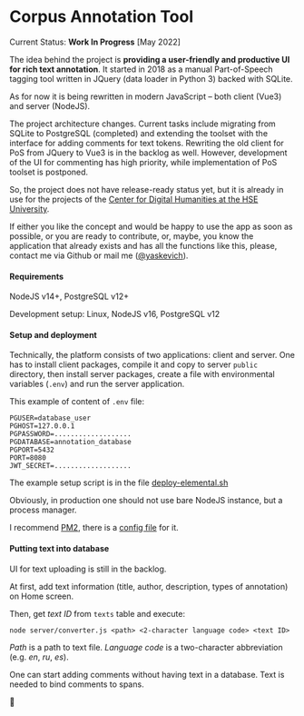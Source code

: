 # Corpus Annotation Tool

Current Status: **Work In Progress** [May 2022]

The idea behind the project is **providing a user-friendly and productive UI for rich text annotation**.
It started in 2018 as a manual Part-of-Speech tagging tool written in JQuery (data loader in Python 3) backed with SQLite.

As for now it is being rewritten in modern JavaScript – both client (Vue3) and server (NodeJS).

The project architecture changes. Current tasks include migrating from SQLite to PostgreSQL (completed) and extending the toolset with the interface for adding comments for text tokens. Rewriting the old client for PoS from JQuery to Vue3 is in the backlog as well. However, development of the UI for commenting has high priority, while implementation of PoS toolset is postponed.

So, the project does not have release-ready status yet, but it is already in use for the projects of the [Center for Digital Humanities at the HSE University](https://hum.hse.ru/en/digital/about/).

If either you like the concept and would be happy to use the app as soon as possible, or you are ready to contribute, or, maybe, you know the application that already exists and has all the functions like this, please, contact me via Github or mail me ([@yaskevich](https://github.com/yaskevich)).

#### Requirements

NodeJS v14+, PostgreSQL v12+

Development setup: Linux, NodeJS v16, PostgreSQL v12

#### Setup and deployment

Technically, the platform consists of two applications: client and server. One has to install client packages, compile it and copy to server `public` directory, then install server packages, create a file with environmental variables (`.env`) and run the server application. 

This example of content of `.env` file:

```
PGUSER=database_user
PGHOST=127.0.0.1
PGPASSWORD=...................
PGDATABASE=annotation_database
PGPORT=5432
PORT=8080
JWT_SECRET=...................
```

The example setup script is in the file [deploy-elemental.sh](/deploy-elemental.sh)

Obviously, in production one should not use bare NodeJS instance, but a process manager.

I recommend [PM2](https://pm2.keymetrics.io), there is a [config file](/server/ecosystem.config.cjs) for it.

#### Putting text into database

UI for text uploading is still in the backlog.

At first, add text information (title, author, description, types of annotation) on Home screen.

Then, get *text ID* from `texts` table and execute:

`node server/converter.js <path> <2-character language code> <text ID>`

*Path* is a path to text file. *Language code* is a two-character abbreviation (e.g. *en*, *ru*, *es*).

One can start adding comments without having text in a database. Text is needed to bind comments to spans.



:space_invader:
